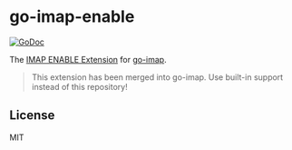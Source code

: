 # go-imap-enable

[![GoDoc](https://godoc.org/github.com/emersion/go-imap-enable?status.svg)](https://godoc.org/github.com/emersion/go-imap-enable)

The [IMAP ENABLE Extension](https://tools.ietf.org/html/rfc5161) for [go-imap](https://github.com/emersion/go-imap).

> This extension has been merged into go-imap. Use built-in support instead of this repository!

## License

MIT
